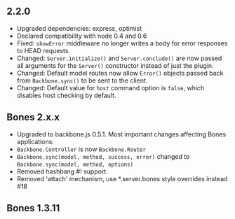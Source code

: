 ## 2.2.0

- Upgraded dependencies: express, optimist
- Declared compatibility with node 0.4 and 0.6
- Fixed: `showError` middleware no longer writes a body for error responses to
  HEAD requests.
- Changed: `Server.initialize()` and `Server.conclude()` are now passed all
  arguments for the `Server()` constructor instead of just the plugin.
- Changed: Default model routes now allow `Error()` objects passed back from
  `Backbone.sync()` to be sent to the client.
- Changed: Default value for `host` command option is `false`, which disables
  host checking by default.

## Bones 2.x.x

- Upgraded to backbone.js 0.5.1. Most important changes affecting Bones applications:
 - `Backbone.Controller` is now `Backbone.Router`
 - `Backbone.sync(model, method, success, error)` changed to `Backbone.sync(model, method, options)`
- Removed hashbang #! support.
- Removed 'attach' mechanism, use *.server.bones style overrides instead #18

## Bones 1.3.11
